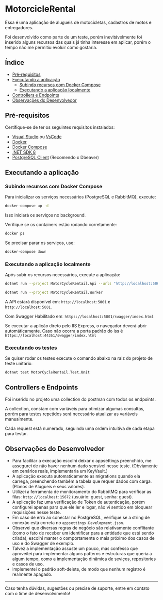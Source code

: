 # MotorcicleRental

Essa é uma aplicação de alugueis de motocicletas, cadastros de motos e entregadores.

Foi desenvolvido como parte de um teste, porém inevitávelmente foi inserido alguns recursos das quais já tinha interesse em aplicar, porém o tempo não me permitiu evoluir como gostaria.

## Índice

- [Pré-requisitos](#pré-requisitos)
- [Executando a aplicação](#executando-a-aplicação)
  - [Subindo recursos com Docker Compose](#subindo-recursos-com-docker-compose)
  - [Executando a aplicação localmente](#executando-a-aplicação-localmente)
- [Controllers e Endpoints](#controllers-e-endpoints)
- [Observações do Desenvolvedor](#observações-do-desenvolvedor)

## Pré-requisitos

Certifique-se de ter os seguintes requisitos instalados:

- [Visual Studio](https://visualstudio.microsoft.com/pt-br/downloads/) ou [VsCode](https://code.visualstudio.com/download)
- [Docker](https://www.docker.com/)
- [Docker Compose](https://docs.docker.com/compose/)
- [.NET SDK 8](https://dotnet.microsoft.com/en-us/download/dotnet/8.0)
- [PostgreSQL Client](https://www.postgresql.org/download/) (Recomendo o Dbeaver)


## Executando a aplicação

### Subindo recursos com Docker Compose

Para inicializar os serviços necessários (PostgreSQL e RabbitMQ), execute:

```sh
docker-compose up -d
```

Isso iniciará os serviços no background.

Verifique se os containers estão rodando corretamente:

```sh
docker ps
```

Se precisar parar os serviços, use:

```sh
docker-compose down
```

### Executando a aplicação localmente

Após subir os recursos necessários, execute a aplicação:

```sh
dotnet run --project MotorCycleRentail.Api --urls "http://localhost:5000;https://localhost:5001"
```
```sh
dotnet run --project MotorCycleRentail.Worker
```

A API estará disponível em: `http://localhost:5001` e `http://localhost:5001`.

Com Swagger Habilitado em: `https://localhost:5001/swagger/index.html`

Se executar a aplição direto pelo IIS Express, o navegador deverá abrir automáticamente. Caso não ocorra a porta padrão do iss é `https://localhost:44361/swagger/index.html`

### Executando os testes
Se quiser rodar os testes execute o comando abaixo na raiz do projeto de teste unitário:

```sh
dotnet test MotorCycleRentail.Test.Unit
```

## Controllers e Endpoints

Foi inserido no projeto  uma collection do postman com todos os endpoints.

A collection, constam com variáveis para otimizar algumas consultas, porém para testes repetidos será necessário atualizar as variáveis manualmente.

Cada request está numerado, seguindo uma ordem intuitíva de cada etapa para testar.



## Observações do Desenvolvedor

- Para facilitar a execução escolhi deixar o appsettings preenchido, me assegurei de não haver nenhum dado sensível nesse teste. (Obviamente em cenários reais, implementaria um KeyVault.)
- A aplicação executa automaticamente as migrations quando ela carrega, preenchendo também a tabela que requer dados com carga. (Planos de Alugueis e seus valores).
- Utilizei a ferramenta de monitoramento do RabbitMQ para verificar as filas: `http://localhost:15672` (usuário: guest, senha: guest).
- A aplicação faz uma verificação de Token de autenticação, porém configurei apenas para que ele ler e logar, não ví sentido em bloquear requisições nesse teste.
- Em caso de erro ao conectar no PostgreSQL, verifique se a string de conexão está correta no `appsettings.Development.json`.
- Observei que diversas regras de negócio são relativamente conflitante (como o fato de receber um identificar para a entidade que está sendo criada), escolhi manter o comportamente o mais próximo dos casos de uso e do Swagger de exemplo. 
- Talvez a implementação assuste um pouco, mas confesso que aproveitei para implementar alguns patterns e estruturas que queria a algum tempo, como a implementação dinâmica de seviços, repositories e casos de uso.
- Implementei o padrão soft-delete, de modo que nenhum registro é realmente apagado.

---

Caso tenha dúvidas, sugestões ou precise de suporte, entre em contato com o time de desenvolvimento!


